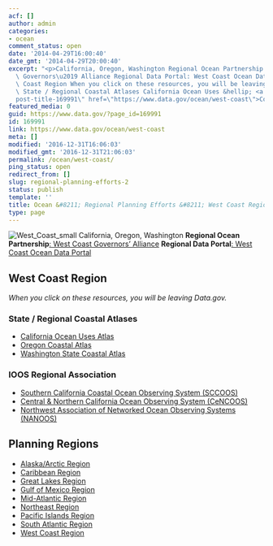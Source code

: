 ```yaml
---
acf: []
author: admin
categories:
- ocean
comment_status: open
date: '2014-04-29T16:00:40'
date_gmt: '2014-04-29T20:00:40'
excerpt: "<p>California, Oregon, Washington Regional Ocean Partnership: West Coast\
  \ Governors\u2019 Alliance Regional Data Portal: West Coast Ocean Data Portal West\
  \ Coast Region When you click on these resources, you will be leaving Data.gov.\
  \ State / Regional Coastal Atlases California Ocean Uses &hellip; <a aria-describedby=\"\
  post-title-169991\" href=\"https://www.data.gov/ocean/west-coast\">Continued</a></p>\n"
featured_media: 0
guid: https://www.data.gov/?page_id=169991
id: 169991
link: https://www.data.gov/ocean/west-coast
meta: []
modified: '2016-12-31T16:06:03'
modified_gmt: '2016-12-31T21:06:03'
permalink: /ocean/west-coast/
ping_status: open
redirect_from: []
slug: regional-planning-efforts-2
status: publish
template: ''
title: Ocean &#8211; Regional Planning Efforts &#8211; West Coast Region
type: page
---
```




![West_Coast_small](https://s3.amazonaws.com/bsp-ocsit-prod-east-appdata/datagov/wordpress/2014/04/West_Coast_small.jpg)
California, Oregon, Washington
**Regional Ocean Partnership**[: West Coast Governors’ Alliance](http://www.westcoastoceans.org/)
**Regional Data Portal**[: West Coast Ocean Data Portal](http://portal.westcoastoceans.org/) 



West Coast Region
-----------------



*When you click on these resources, you will be leaving Data.gov.*


### State / Regional Coastal Atlases



* [California Ocean Uses Atlas](http://marineprotectedareas.noaa.gov/dataanalysis/atlas_ca/welcome.html "California Ocean Uses Atlas")
* [Oregon Coastal Atlas](http://www.coastalatlas.net/)
* [Washington State Coastal Atlas](https://fortress.wa.gov/ecy/coastalatlas/)



### IOOS Regional Association



* [Southern California Coastal Ocean Observing System (SCCOOS)](http://www.sccoos.org/)
* [Central & Northern California Ocean Observing System (CeNCOOS)](http://www.cencoos.org/)
* [Northwest Association of Networked Ocean Observing Systems (NANOOS)](http://www.nanoos.org/)










Planning Regions
----------------




* [Alaska/Arctic Region](/ocean/page/regional-planning/alaska-arctic "Permanent Link to Alaska/Arctic Region")
* [Caribbean Region](/ocean/page/regional-planning/caribbean "Permanent Link to Caribbean Region")
* [Great Lakes Region](/ocean/page/regional-planning/great-lakes "Permanent Link to Great Lakes Region")
* [Gulf of Mexico Region](/ocean/page/regional-planning/gulf-of-mexico "Permanent Link to Gulf of Mexico Region")
* [Mid-Atlantic Region](/ocean/page/regional-planning/mid-atlantic "Permanent Link to Mid-Atlantic Region")
* [Northeast Region](/ocean/page/regional-planning/northeast "Permanent Link to Northeast Region")
* [Pacific Islands Region](/ocean/page/regional-planning/pacific-islands "Permanent Link to Pacific Islands Region")
* [South Atlantic Region](/ocean/page/regional-planning/south-atlantic "Permanent Link to South Atlantic Region")
* [West Coast Region](/ocean/page/regional-planning/west-coast "Permanent Link to West Coast Region")









